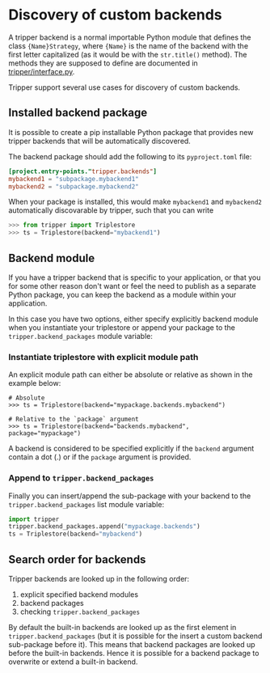 Discovery of custom backends
============================
A tripper backend is a normal importable Python module that defines the class `{Name}Strategy`, where `{Name}` is the name of the backend with the first letter capitalized (as it would be with the `str.title()` method).
The methods they are supposed to define are documented in [tripper/interface.py].

Tripper support several use cases for discovery of custom backends.


Installed backend package
-------------------------
It is possible to create a pip installable Python package that provides new tripper backends that will be automatically discovered.

The backend package should add the following to its `pyproject.toml` file:

```toml
[project.entry-points."tripper.backends"]
mybackend1 = "subpackage.mybackend1"
mybackend2 = "subpackage.mybackend2"
```

When your package is installed, this would make `mybackend1` and `mybackend2` automatically discovarable by tripper, such that you can write

```python
>>> from tripper import Triplestore
>>> ts = Triplestore(backend="mybackend1")
```


Backend module
--------------
If you have a tripper backend that is specific to your application, or that you for some other reason don't want or feel the need to publish as a separate Python package, you can keep the backend as a module within your application.

In this case you have two options, either specify explicitly backend module when you instantiate your triplestore or append your package to the `tripper.backend_packages` module variable:


### Instantiate triplestore with explicit module path
An explicit module path can either be absolute or relative as shown in the example below:

```
# Absolute
>>> ts = Triplestore(backend="mypackage.backends.mybackend")

# Relative to the `package` argument
>>> ts = Triplestore(backend="backends.mybackend", package="mypackage")
```

A backend is considered to be specified explicitly if the `backend` argument contain a dot (.) or if the `package` argument is provided.


### Append to `tripper.backend_packages`
Finally you can insert/append the sub-package with your backend to the `tripper.backend_packages` list module variable:

```python
import tripper
tripper.backend_packages.append("mypackage.backends")
ts = Triplestore(backend="mybackend")
```


Search order for backends
-------------------------
Tripper backends are looked up in the following order:
1. explicit specified backend modules
2. backend packages
3. checking `tripper.backend_packages`

By default the built-in backends are looked up as the first element in `tripper.backend_packages` (but it is possible for the insert a custom backend sub-package before it).
This means that backend packages are looked up before the built-in backends.
Hence it is possible for a backend package to overwrite or extend a built-in backend.



[tripper/interface.py]: https://emmc-asbl.github.io/tripper/latest/api_reference/interface/
